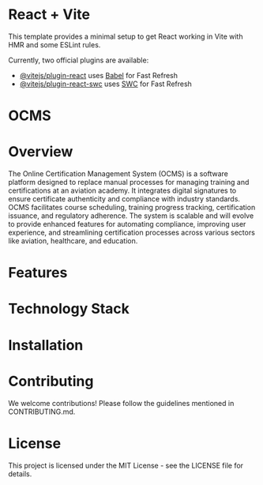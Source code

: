 # React + Vite

This template provides a minimal setup to get React working in Vite with HMR and some ESLint rules.

Currently, two official plugins are available:

- [@vitejs/plugin-react](https://github.com/vitejs/vite-plugin-react/blob/main/packages/plugin-react/README.md) uses [Babel](https://babeljs.io/) for Fast Refresh
- [@vitejs/plugin-react-swc](https://github.com/vitejs/vite-plugin-react-swc) uses [SWC](https://swc.rs/) for Fast Refresh

# OCMS
# Overview
The Online Certification Management System (OCMS) is a software platform designed to replace manual processes for managing training and certifications at an aviation academy. It integrates digital signatures to ensure certificate authenticity and compliance with industry standards. OCMS facilitates course scheduling, training progress tracking, certification issuance, and regulatory adherence. The system is scalable and will evolve to provide enhanced features for automating compliance, improving user experience, and streamlining certification processes across various sectors like aviation, healthcare, and education.

# Features
# Technology Stack
# Installation
# Contributing
We welcome contributions! Please follow the guidelines mentioned in CONTRIBUTING.md.

# License
This project is licensed under the MIT License - see the LICENSE file for details.

